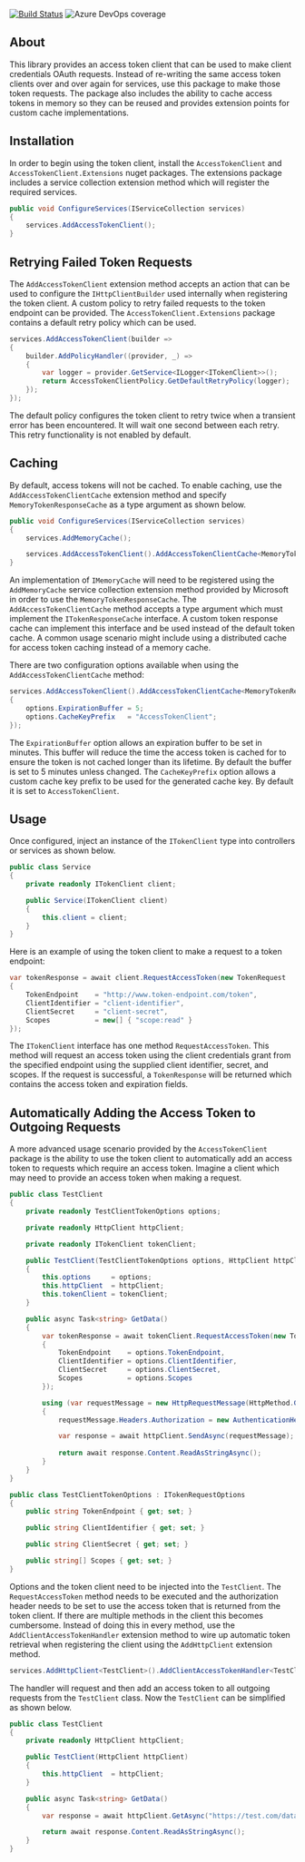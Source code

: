 [![Build Status](https://dev.azure.com/bill-applegate/AccessTokenClient/_apis/build/status/wapplegate.AccessTokenClient?branchName=development)](https://dev.azure.com/bill-applegate/AccessTokenClient/_build/latest?definitionId=4&branchName=development) ![Azure DevOps coverage](https://img.shields.io/azure-devops/coverage/bill-applegate/AccessTokenClient/4)

## About

This library provides an access token client that can be used to make client credentials OAuth requests. Instead of re-writing the same access token clients over and over again for services, use this package to make those token requests. The package also includes the ability to cache access tokens in memory so they can be reused and provides extension points for custom cache implementations.

## Installation

In order to begin using the token client, install the `AccessTokenClient` and `AccessTokenClient.Extensions` nuget packages. The extensions package includes a service collection extension method which will register the required services.

```csharp
public void ConfigureServices(IServiceCollection services)
{
    services.AddAccessTokenClient();
}
```

## Retrying Failed Token Requests

The `AddAccessTokenClient` extension method accepts an action that can be used to configure the `IHttpClientBuilder` used internally when registering the token client. A custom policy to retry failed requests to the token endpoint can be provided. The `AccessTokenClient.Extensions` package contains a default retry policy which can be used.

```csharp
services.AddAccessTokenClient(builder =>
{
    builder.AddPolicyHandler((provider, _) =>
    {
        var logger = provider.GetService<ILogger<ITokenClient>>();
        return AccessTokenClientPolicy.GetDefaultRetryPolicy(logger);
    });
});
```

The default policy configures the token client to retry twice when a transient error has been encountered. It will wait one second between each retry. This retry functionality is not enabled by default.

## Caching

By default, access tokens will not be cached. To enable caching, use the `AddAccessTokenClientCache` extension method and specify `MemoryTokenResponseCache` as a type argument as shown below.

```csharp
public void ConfigureServices(IServiceCollection services)
{
    services.AddMemoryCache();

    services.AddAccessTokenClient().AddAccessTokenClientCache<MemoryTokenResponseCache>();
}
```

An implementation of `IMemoryCache` will need to be registered using the `AddMemoryCache` service collection extension method provided by Microsoft in order to use the `MemoryTokenResponseCache`. The `AddAccessTokenClientCache` method accepts a type argument which must implement the `ITokenResponseCache` interface. A custom token response cache can implement this interface and be used instead of the default token cache. A common usage scenario might include using a distributed cache for access token caching instead of a memory cache.

There are two configuration options available when using the `AddAccessTokenClientCache` method:

```csharp
services.AddAccessTokenClient().AddAccessTokenClientCache<MemoryTokenResponseCache>(options =>
{
    options.ExpirationBuffer = 5;
    options.CacheKeyPrefix   = "AccessTokenClient";
});
```

The `ExpirationBuffer` option allows an expiration buffer to be set in minutes. This buffer will reduce the time the access token is cached for to ensure the token is not cached longer than its lifetime. By default the buffer is set to 5 minutes unless changed. The `CacheKeyPrefix` option allows a custom cache key prefix to be used for the generated cache key. By default it is set to `AccessTokenClient`.

## Usage

Once configured, inject an instance of the `ITokenClient` type into controllers or services as shown below.

```csharp
public class Service
{
    private readonly ITokenClient client;

    public Service(ITokenClient client)
    {
        this.client = client;
    }
}
```

Here is an example of using the token client to make a request to a token endpoint:

```csharp
var tokenResponse = await client.RequestAccessToken(new TokenRequest
{
    TokenEndpoint    = "http://www.token-endpoint.com/token",
    ClientIdentifier = "client-identifier",
    ClientSecret     = "client-secret",
    Scopes           = new[] { "scope:read" }
});
```

The `ITokenClient` interface has one method `RequestAccessToken`. This method will request an access token using the client credentials grant from the specified endpoint using the supplied client identifier, secret, and scopes. If the request is successful, a `TokenResponse` will be returned which contains the access token and expiration fields.

## Automatically Adding the Access Token to Outgoing Requests

A more advanced usage scenario provided by the `AccessTokenClient` package is the ability to use the token client to automatically add an access token to requests which require an access token. Imagine a client which may need to provide an access token when making a request.

```csharp
public class TestClient
{
    private readonly TestClientTokenOptions options;

    private readonly HttpClient httpClient;

    private readonly ITokenClient tokenClient;

    public TestClient(TestClientTokenOptions options, HttpClient httpClient, ITokenClient tokenClient)
    {
        this.options     = options;
        this.httpClient  = httpClient;
        this.tokenClient = tokenClient;
    }

    public async Task<string> GetData()
    {
        var tokenResponse = await tokenClient.RequestAccessToken(new TokenRequest
        {
            TokenEndpoint    = options.TokenEndpoint,
            ClientIdentifier = options.ClientIdentifier,
            ClientSecret     = options.ClientSecret,
            Scopes           = options.Scopes
        });

        using (var requestMessage = new HttpRequestMessage(HttpMethod.Get, "https://test.com/data"))
        {
            requestMessage.Headers.Authorization = new AuthenticationHeaderValue("Bearer", tokenResponse.AccessToken);

            var response = await httpClient.SendAsync(requestMessage);
            
            return await response.Content.ReadAsStringAsync();
        }
    }
}

public class TestClientTokenOptions : ITokenRequestOptions
{
    public string TokenEndpoint { get; set; }

    public string ClientIdentifier { get; set; }

    public string ClientSecret { get; set; }

    public string[] Scopes { get; set; }
}
```

Options and the token client need to be injected into the `TestClient`. The `RequestAccessToken` method needs to be executed and the authorization header needs to be set to use the access token that is returned from the token client. If there are multiple methods in the client this becomes cumbersome. Instead of doing this in every method, use the `AddClientAccessTokenHandler` extension method to wire up automatic token retrieval when registering the client using the `AddHttpClient` extension method.

```csharp
services.AddHttpClient<TestClient>().AddClientAccessTokenHandler<TestClientTokenOptions>();
```

The handler will request and then add an access token to all outgoing requests from the `TestClient` class. Now the `TestClient` can be simplified as shown below.

```csharp
public class TestClient
{
    private readonly HttpClient httpClient;

    public TestClient(HttpClient httpClient)
    {
        this.httpClient  = httpClient;
    }

    public async Task<string> GetData()
    {
        var response = await httpClient.GetAsync("https://test.com/data");

        return await response.Content.ReadAsStringAsync();
    }
}
```

